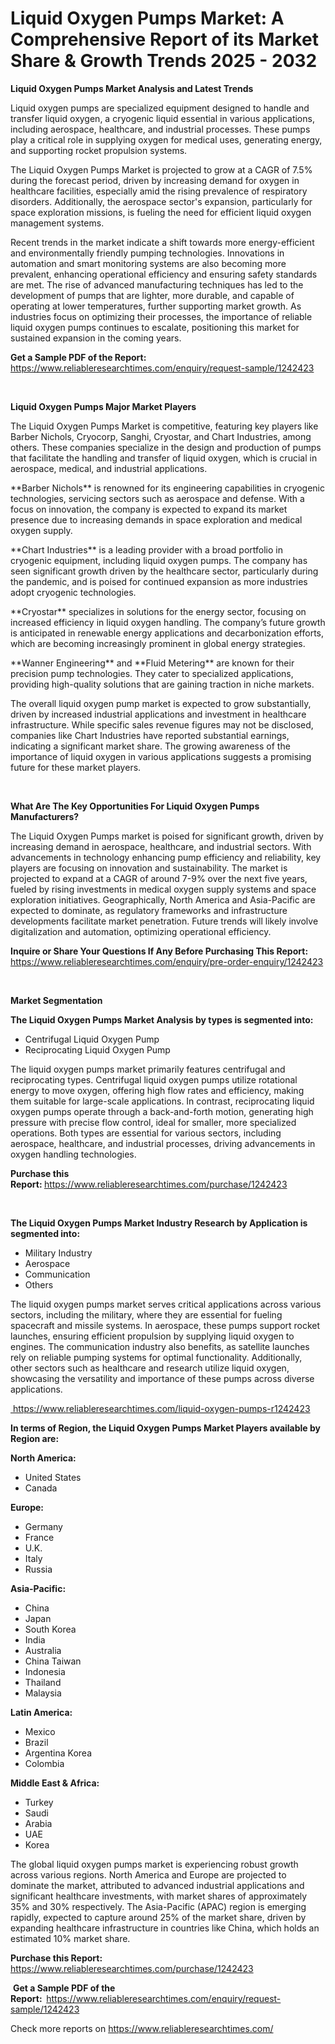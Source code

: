 <p><h1>Liquid Oxygen Pumps Market: A Comprehensive Report of its Market Share & Growth Trends 2025 - 2032</h1></p><p><strong>Liquid Oxygen Pumps Market Analysis and Latest Trends</strong></p>
<p><p>Liquid oxygen pumps are specialized equipment designed to handle and transfer liquid oxygen, a cryogenic liquid essential in various applications, including aerospace, healthcare, and industrial processes. These pumps play a critical role in supplying oxygen for medical uses, generating energy, and supporting rocket propulsion systems.</p><p>The Liquid Oxygen Pumps Market is projected to grow at a CAGR of 7.5% during the forecast period, driven by increasing demand for oxygen in healthcare facilities, especially amid the rising prevalence of respiratory disorders. Additionally, the aerospace sector's expansion, particularly for space exploration missions, is fueling the need for efficient liquid oxygen management systems. </p><p>Recent trends in the market indicate a shift towards more energy-efficient and environmentally friendly pumping technologies. Innovations in automation and smart monitoring systems are also becoming more prevalent, enhancing operational efficiency and ensuring safety standards are met. The rise of advanced manufacturing techniques has led to the development of pumps that are lighter, more durable, and capable of operating at lower temperatures, further supporting market growth. As industries focus on optimizing their processes, the importance of reliable liquid oxygen pumps continues to escalate, positioning this market for sustained expansion in the coming years.</p></p>
<p><strong>Get a Sample PDF of the Report:&nbsp;</strong> <a href="https://www.reliableresearchtimes.com/enquiry/request-sample/1242423?utm_campaign=2269&utm_medium=2&utm_source=Github&utm_content=ia&utm_term=11042025&utm_id=liquid-oxygen-pumps">https://www.reliableresearchtimes.com/enquiry/request-sample/1242423</a></p>
<p>&nbsp;</p>
<p><strong>Liquid Oxygen Pumps Major Market Players</strong></p>
<p><p>The Liquid Oxygen Pumps Market is competitive, featuring key players like Barber Nichols, Cryocorp, Sanghi, Cryostar, and Chart Industries, among others. These companies specialize in the design and production of pumps that facilitate the handling and transfer of liquid oxygen, which is crucial in aerospace, medical, and industrial applications.</p><p>**Barber Nichols** is renowned for its engineering capabilities in cryogenic technologies, servicing sectors such as aerospace and defense. With a focus on innovation, the company is expected to expand its market presence due to increasing demands in space exploration and medical oxygen supply.</p><p>**Chart Industries** is a leading provider with a broad portfolio in cryogenic equipment, including liquid oxygen pumps. The company has seen significant growth driven by the healthcare sector, particularly during the pandemic, and is poised for continued expansion as more industries adopt cryogenic technologies.</p><p>**Cryostar** specializes in solutions for the energy sector, focusing on increased efficiency in liquid oxygen handling. The company’s future growth is anticipated in renewable energy applications and decarbonization efforts, which are becoming increasingly prominent in global energy strategies. </p><p>**Wanner Engineering** and **Fluid Metering** are known for their precision pump technologies. They cater to specialized applications, providing high-quality solutions that are gaining traction in niche markets.</p><p>The overall liquid oxygen pump market is expected to grow substantially, driven by increased industrial applications and investment in healthcare infrastructure. While specific sales revenue figures may not be disclosed, companies like Chart Industries have reported substantial earnings, indicating a significant market share. The growing awareness of the importance of liquid oxygen in various applications suggests a promising future for these market players.</p></p>
<p>&nbsp;</p>
<p><strong>What Are The Key Opportunities For Liquid Oxygen Pumps Manufacturers?</strong></p>
<p><p>The Liquid Oxygen Pumps market is poised for significant growth, driven by increasing demand in aerospace, healthcare, and industrial sectors. With advancements in technology enhancing pump efficiency and reliability, key players are focusing on innovation and sustainability. The market is projected to expand at a CAGR of around 7-9% over the next five years, fueled by rising investments in medical oxygen supply systems and space exploration initiatives. Geographically, North America and Asia-Pacific are expected to dominate, as regulatory frameworks and infrastructure developments facilitate market penetration. Future trends will likely involve digitalization and automation, optimizing operational efficiency.</p></p>
<p><strong>Inquire or Share Your Questions If Any Before Purchasing This Report:</strong> <a href="https://www.reliableresearchtimes.com/enquiry/pre-order-enquiry/1242423?utm_campaign=2269&utm_medium=2&utm_source=Github&utm_content=ia&utm_term=11042025&utm_id=liquid-oxygen-pumps">https://www.reliableresearchtimes.com/enquiry/pre-order-enquiry/1242423</a></p>
<p>&nbsp;</p>
<p><strong>Market Segmentation</strong></p>
<p><strong>The Liquid Oxygen Pumps Market Analysis by types is segmented into:</strong></p>
<p><ul><li>Centrifugal Liquid Oxygen Pump</li><li>Reciprocating Liquid Oxygen Pump</li></ul></p>
<p><p>The liquid oxygen pumps market primarily features centrifugal and reciprocating types. Centrifugal liquid oxygen pumps utilize rotational energy to move oxygen, offering high flow rates and efficiency, making them suitable for large-scale applications. In contrast, reciprocating liquid oxygen pumps operate through a back-and-forth motion, generating high pressure with precise flow control, ideal for smaller, more specialized operations. Both types are essential for various sectors, including aerospace, healthcare, and industrial processes, driving advancements in oxygen handling technologies.</p></p>
<p><strong>Purchase this Report:&nbsp;</strong><a href="https://www.reliableresearchtimes.com/purchase/1242423?utm_campaign=2269&utm_medium=2&utm_source=Github&utm_content=ia&utm_term=11042025&utm_id=liquid-oxygen-pumps">https://www.reliableresearchtimes.com/purchase/1242423</a></p>
<p>&nbsp;</p>
<p><strong>The Liquid Oxygen Pumps Market Industry Research by Application is segmented into:</strong></p>
<p><ul><li>Military Industry</li><li>Aerospace</li><li>Communication</li><li>Others</li></ul></p>
<p><p>The liquid oxygen pumps market serves critical applications across various sectors, including the military, where they are essential for fueling spacecraft and missile systems. In aerospace, these pumps support rocket launches, ensuring efficient propulsion by supplying liquid oxygen to engines. The communication industry also benefits, as satellite launches rely on reliable pumping systems for optimal functionality. Additionally, other sectors such as healthcare and research utilize liquid oxygen, showcasing the versatility and importance of these pumps across diverse applications.</p></p>
<p><a href="https://www.reliableresearchtimes.com/liquid-oxygen-pumps-r1242423?utm_campaign=2269&utm_medium=2&utm_source=Github&utm_content=ia&utm_term=11042025&utm_id=liquid-oxygen-pumps">&nbsp;https://www.reliableresearchtimes.com/liquid-oxygen-pumps-r1242423</a></p>
<p><strong>In terms of Region, the Liquid Oxygen Pumps Market Players available by Region are:</strong></p>
<p>
    <p> <strong> North America: </strong>
        <ul>
            <li>United States</li>
            <li>Canada</li>
        </ul>
        </p> 
    <p> <strong> Europe: </strong>
        <ul>
            <li>Germany</li>
            <li>France</li>
            <li>U.K.</li>
            <li>Italy</li>
            <li>Russia</li>
        </ul>
        </p> 
    <p> <strong> Asia-Pacific: </strong>
        <ul>
            <li>China</li>
            <li>Japan</li>
            <li>South Korea</li>
            <li>India</li>
            <li>Australia</li>
            <li>China Taiwan</li>
            <li>Indonesia</li>
            <li>Thailand</li>
            <li>Malaysia</li>
        </ul>
        </p> 
    <p> <strong> Latin America: </strong>
        <ul>
            <li>Mexico</li>
            <li>Brazil</li>
            <li>Argentina Korea</li>
            <li>Colombia</li>
        </ul>
        </p> 
    <p> <strong> Middle East & Africa: </strong>
        <ul>
            <li>Turkey</li>
            <li>Saudi</li>
            <li>Arabia</li>
            <li>UAE</li>
            <li>Korea</li>
        </ul>
    </p>
    </p>
<p><p>The global liquid oxygen pumps market is experiencing robust growth across various regions. North America and Europe are projected to dominate the market, attributed to advanced industrial applications and significant healthcare investments, with market shares of approximately 35% and 30% respectively. The Asia-Pacific (APAC) region is emerging rapidly, expected to capture around 25% of the market share, driven by expanding healthcare infrastructure in countries like China, which holds an estimated 10% market share.</p></p>
<p><strong>Purchase this Report: </strong><a href="https://www.reliableresearchtimes.com/purchase/1242423?utm_campaign=2269&utm_medium=2&utm_source=Github&utm_content=ia&utm_term=11042025&utm_id=liquid-oxygen-pumps">https://www.reliableresearchtimes.com/purchase/1242423</a></p>
<p>&nbsp;<strong>Get a Sample PDF of the Report:&nbsp;&nbsp;</strong><a href="https://www.reliableresearchtimes.com/enquiry/request-sample/1242423?utm_campaign=2269&utm_medium=2&utm_source=Github&utm_content=ia&utm_term=11042025&utm_id=liquid-oxygen-pumps">https://www.reliableresearchtimes.com/enquiry/request-sample/1242423</a></p>
<p><strong></strong></p>
<p>Check more reports on <a href="https://www.reliableresearchtimes.com/?utm_campaign=2269&utm_medium=2&utm_source=Github&utm_content=ia&utm_term=11042025&utm_id=liquid-oxygen-pumps">https://www.reliableresearchtimes.com/</a></p>